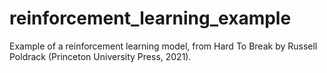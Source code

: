 # reinforcement_learning_example

Example of a reinforcement learning model, from Hard To Break by Russell Poldrack (Princeton University Press, 2021).
